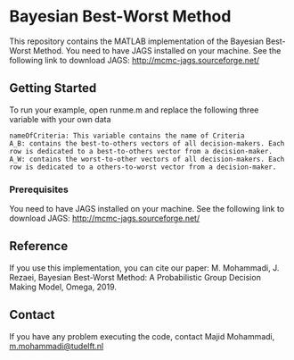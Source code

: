 # Bayesian Best-Worst Method

This repository contains the MATLAB implementation of the Bayesian Best-Worst Method. You need to have JAGS installed on your machine. See the following link to download JAGS:
http://mcmc-jags.sourceforge.net/

## Getting Started

To run your example, open runme.m and replace the following three variable with your own data
```
nameOfCriteria: This variable contains the name of Criteria
A_B: contains the best-to-others vectors of all decision-makers. Each row is dedicated to a best-to-others vector from a decision-maker.
A_W: contains the worst-to-other vectors of all decision-makers. Each row is dedicated to a others-to-worst vector from a decision-maker.
```


### Prerequisites

You need to have JAGS installed on your machine. See the following link to download JAGS:
http://mcmc-jags.sourceforge.net/


## Reference

If you use this implementation, you can cite our paper:
M. Mohammadi, J. Rezaei, Bayesian Best-Worst Method: A Probabilistic Group Decision Making Model, Omega, 2019.

## Contact

If you have any problem executing the code, contact Majid Mohammadi, m.mohammadi@tudelft.nl
